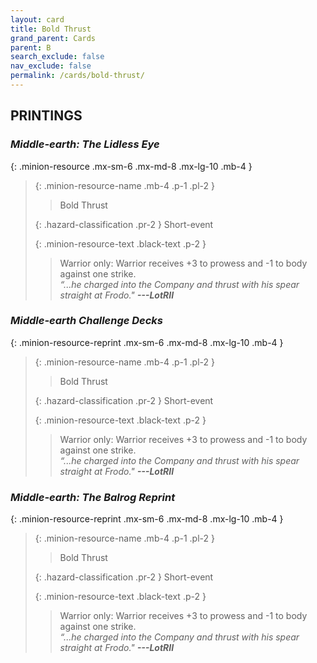 ```yaml
---
layout: card
title: Bold Thrust
grand_parent: Cards
parent: B
search_exclude: false
nav_exclude: false
permalink: /cards/bold-thrust/
---
```


## PRINTINGS


### _Middle-earth: The Lidless Eye_

{: .minion-resource .mx-sm-6 .mx-md-8 .mx-lg-10 .mb-4 }
> {: .minion-resource-name .mb-4 .p-1 .pl-2 }
> > <div class="hazard-mp"></div>
> > <div class="card-name">Bold Thrust</div>
>
> {: .hazard-classification .pr-2 }
> Short-event
>
> {: .minion-resource-text .black-text .p-2 }
> > Warrior only: Warrior receives +3 to prowess and -1 to body against one strike.   <br>_“...he charged into the Company and thrust with his spear straight at Frodo."_ ***---&#65279;LotRII*** 
> 

### _Middle-earth Challenge Decks_

{: .minion-resource-reprint .mx-sm-6 .mx-md-8 .mx-lg-10 .mb-4 }
> {: .minion-resource-name .mb-4 .p-1 .pl-2 }
> > <div class="hazard-mp"></div>
> > <div class="card-name">Bold Thrust</div>
>
> {: .hazard-classification .pr-2 }
> Short-event
>
> {: .minion-resource-text .black-text .p-2 }
> > Warrior only: Warrior receives +3 to prowess and -1 to body against one strike.   <br>_“...he charged into the Company and thrust with his spear straight at Frodo."_ ***---&#65279;LotRII*** 
> 

### _Middle-earth: The Balrog Reprint_

{: .minion-resource-reprint .mx-sm-6 .mx-md-8 .mx-lg-10 .mb-4 }
> {: .minion-resource-name .mb-4 .p-1 .pl-2 }
> > <div class="hazard-mp"></div>
> > <div class="card-name">Bold Thrust</div>
>
> {: .hazard-classification .pr-2 }
> Short-event
>
> {: .minion-resource-text .black-text .p-2 }
> > Warrior only: Warrior receives +3 to prowess and -1 to body against one strike.   <br>_“...he charged into the Company and thrust with his spear straight at Frodo."_ ***---&#65279;LotRII*** 
> 
